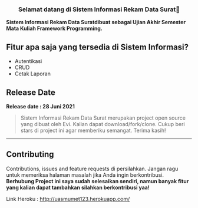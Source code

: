 <h3 align="center">Selamat datang di Sistem Informasi Rekam Data Surat👋</h3>

**Sistem Informasi Rekam Data Suratdibuat sebagai Ujian Akhir Semester Mata Kuliah Framework Programming.**

## Fitur apa saja yang tersedia di Sistem Informasi?

-   Autentikasi
-   CRUD
-   Cetak Laporan

## Release Date

**Release date : 28 Juni 2021**

> Sistem Informasi Rekam Data Surat merupakan project open source yang dibuat oleh Evi. Kalian dapat download/fork/clone. Cukup beri stars di project ini agar memberiku semangat. Terima kasih!

---



## Contributing

Contributions, issues and feature requests di persilahkan.
Jangan ragu untuk memeriksa halaman masalah jika Anda ingin berkontribusi. **Berhubung Project ini saya sudah selesaikan sendiri, namun banyak fitur yang kalian dapat tambahkan silahkan berkontribusi yaa!**


Link Heroku :
http://uasmumet123.herokuapp.com/

